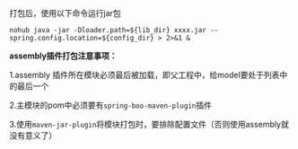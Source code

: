 打包后，使用以下命令运行jar包

`nohub java -jar -Dloader.path=${lib_dir} xxxx.jar --spring.config.location=${config_dir} > 2>&1 & `

**assembly插件打包注意事项：**

1.assembly 插件所在模块必须最后被加载，即父工程中，给model要处于列表中的最后一个

2.主模块的pom中必须要有`spring-boo-maven-plugin`插件

3.使用`maven-jar-plugin`将模块打包时，要排除配置文件（否则使用assembly就没有意义了）


